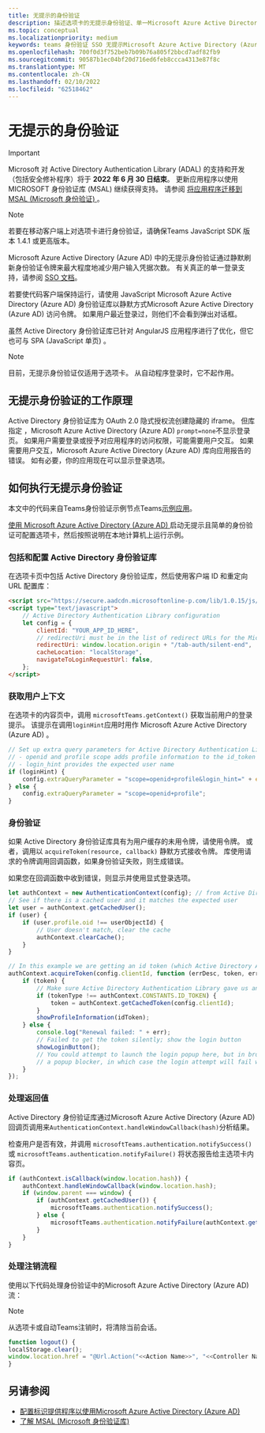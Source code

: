 ```yaml
---
title: 无提示的身份验证
description: 描述选项卡的无提示身份验证、单一Microsoft Azure Active Directory (Azure AD) 登录和登录
ms.topic: conceptual
ms.localizationpriority: medium
keywords: teams 身份验证 SSO 无提示Microsoft Azure Active Directory (Azure AD) 选项卡
ms.openlocfilehash: 700f0d3f752beb7b09b76a805f2bbcd7adf82fb9
ms.sourcegitcommit: 90587b1ec04bf20d716ed6feb8ccca4313e87f8c
ms.translationtype: MT
ms.contentlocale: zh-CN
ms.lasthandoff: 02/10/2022
ms.locfileid: "62518462"
---
```

# <a name="silent-authentication"></a>无提示的身份验证

> [!IMPORTANT]
> Microsoft 对 Active Directory Authentication Library (ADAL) 的支持和开发（包括安全修补程序）将于 **2022 年 6 月 30 日结束**。 更新应用程序以使用 MICROSOFT 身份验证库 (MSAL) 继续获得支持。 请参阅 [将应用程序迁移到 MSAL (Microsoft 身份验证) ](/azure/active-directory/develop/msal-migration)。

> [!NOTE]
> 若要在移动客户端上对选项卡进行身份验证，请确保Teams JavaScript SDK 版本 1.4.1 或更高版本。

Microsoft Azure Active Directory (Azure AD) 中的无提示身份验证通过静默刷新身份验证令牌来最大程度地减少用户输入凭据次数。 有关真正的单一登录支持，请参阅 [SSO 文档](~/tabs/how-to/authentication/auth-aad-sso.md)。

若要使代码客户端保持运行，请使用 JavaScript [](/azure/active-directory/develop/active-directory-authentication-libraries) Microsoft Azure Active Directory (Azure AD) 身份验证库以静默方式Microsoft Azure Active Directory (Azure AD) 访问令牌。 如果用户最近登录过，则他们不会看到弹出对话框。

虽然 Active Directory 身份验证库已针对 AngularJS 应用程序进行了优化，但它也可与 SPA (JavaScript 单页) 。

> [!NOTE]
> 目前，无提示身份验证仅适用于选项卡。 从自动程序登录时，它不起作用。

## <a name="how-silent-authentication-works"></a>无提示身份验证的工作原理

Active Directory 身份验证库为 OAuth 2.0 隐式授权流创建隐藏的 iframe。 但库指定 ，Microsoft Azure Active Directory (Azure AD) `prompt=none`不显示登录页。 如果用户需要登录或授予对应用程序的访问权限，可能需要用户交互。 如果需要用户交互，Microsoft Azure Active Directory (Azure AD) 库向应用报告的错误。 如有必要，你的应用现在可以显示登录选项。

## <a name="how-to-do-silent-authentication"></a>如何执行无提示身份验证

本文中的代码来自Teams身份验证示例节点Teams[示例应用](https://github.com/OfficeDev/Microsoft-Teams-Samples/blob/main/samples/app-auth/nodejs/src/views/tab/silent/silent.hbs)。

[使用 Microsoft Azure Active Directory (Azure AD) ](https://github.com/OfficeDev/Microsoft-Teams-Samples/tree/main/samples/tab-channel-group-config-page-auth/csharp) 启动无提示且简单的身份验证可配置选项卡，然后按照说明在本地计算机上运行示例。

### <a name="include-and-configure-active-directory-authentication-library"></a>包括和配置 Active Directory 身份验证库

在选项卡页中包括 Active Directory 身份验证库，然后使用客户端 ID 和重定向 URL 配置库：

```html
<script src="https://secure.aadcdn.microsoftonline-p.com/lib/1.0.15/js/adal.min.js" integrity="sha384-lIk8T3uMxKqXQVVfFbiw0K/Nq+kt1P3NtGt/pNexiDby2rKU6xnDY8p16gIwKqgI" crossorigin="anonymous"></script>
<script type="text/javascript">
    // Active Directory Authentication Library configuration
    let config = {
        clientId: "YOUR_APP_ID_HERE",
        // redirectUri must be in the list of redirect URLs for the Microsoft Azure Active Directory (Azure AD) app
        redirectUri: window.location.origin + "/tab-auth/silent-end",
        cacheLocation: "localStorage",
        navigateToLoginRequestUrl: false,
    };
</script>
```

### <a name="get-the-user-context"></a>获取用户上下文

在选项卡的内容页中，调用 `microsoftTeams.getContext()` 获取当前用户的登录提示。 该提示在调用`loginHint`应用时用作 Microsoft Azure Active Directory (Azure AD) 。

```javascript
// Set up extra query parameters for Active Directory Authentication Library
// - openid and profile scope adds profile information to the id_token
// - login_hint provides the expected user name
if (loginHint) {
    config.extraQueryParameter = "scope=openid+profile&login_hint=" + encodeURIComponent(loginHint);
} else {
    config.extraQueryParameter = "scope=openid+profile";
}
```

### <a name="authenticate"></a>身份验证

如果 Active Directory 身份验证库具有为用户缓存的未用令牌，请使用令牌。 或者，调用以 `acquireToken(resource, callback)` 静默方式接收令牌。 库使用请求的令牌调用回调函数，如果身份验证失败，则生成错误。

如果您在回调函数中收到错误，则显示并使用显式登录选项。

```javascript
let authContext = new AuthenticationContext(config); // from Active Directory Authentication Library
// See if there is a cached user and it matches the expected user
let user = authContext.getCachedUser();
if (user) {
    if (user.profile.oid !== userObjectId) {
        // User doesn't match, clear the cache
        authContext.clearCache();
    }
}

// In this example we are getting an id token (which Active Directory Authentication Library returns if we ask for resource = clientId)
authContext.acquireToken(config.clientId, function (errDesc, token, err, tokenType) {
    if (token) {
        // Make sure Active Directory Authentication Library gave us an ID token
        if (tokenType !== authContext.CONSTANTS.ID_TOKEN) {
            token = authContext.getCachedToken(config.clientId);
        }
        showProfileInformation(idToken);
    } else {
        console.log("Renewal failed: " + err);
        // Failed to get the token silently; show the login button
        showLoginButton();
        // You could attempt to launch the login popup here, but in browsers this could be blocked by
        // a popup blocker, in which case the login attempt will fail with the reason FailedToOpenWindow.
    }
});
```

### <a name="process-the-return-value"></a>处理返回值

Active Directory 身份验证库通过Microsoft Azure Active Directory (Azure AD) 回调页调用来`AuthenticationContext.handleWindowCallback(hash)`分析结果。

检查用户是否有效，并调用 `microsoftTeams.authentication.notifySuccess()` 或 `microsoftTeams.authentication.notifyFailure()` 将状态报告给主选项卡内容页。

```javascript
if (authContext.isCallback(window.location.hash)) {
    authContext.handleWindowCallback(window.location.hash);
    if (window.parent === window) {
        if (authContext.getCachedUser()) {
            microsoftTeams.authentication.notifySuccess();
        } else {
            microsoftTeams.authentication.notifyFailure(authContext.getLoginError());
        }
    }
}
```

### <a name="handle-the-sign-out-flow"></a>处理注销流程

使用以下代码处理身份验证中的Microsoft Azure Active Directory (Azure AD) 流：

> [!NOTE]
> 从选项卡或自动Teams注销时，将清除当前会话。

```javascript
function logout() {
localStorage.clear();
window.location.href = "@Url.Action("<<Action Name>>", "<<Controller Name>>")";
}
```

## <a name="see-also"></a>另请参阅

* [配置标识提供程序以使用Microsoft Azure Active Directory (Azure AD) ](../../../concepts/authentication/configure-identity-provider.md)
* [了解 MSAL (Microsoft 身份验证库) ](/azure/active-directory/develop/msal-overview)
